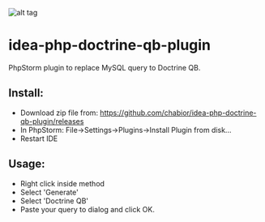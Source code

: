 ![alt tag](https://api.travis-ci.org/chabior/idea-php-doctrine-qb-plugin.svg?branch=master)
# idea-php-doctrine-qb-plugin
PhpStorm plugin to replace MySQL query to Doctrine QB.

## Install:
- Download zip file from: https://github.com/chabior/idea-php-doctrine-qb-plugin/releases
- In PhpStorm: File->Settings->Plugins->Install Plugin from disk...
- Restart IDE

## Usage:
- Right click inside method
- Select 'Generate'
- Select 'Doctrine QB'
- Paste your query to dialog and click OK.
